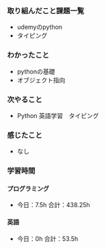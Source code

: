 ### 取り組んだこと課題一覧
- udemyのpython
- タイピング
### わかったこと
- pythonの基礎
- オブジェクト指向
### 次やること
- Python  英語学習　タイピング
### 感じたこと
- なし
### 学習時間
#### プログラミング
- 今日：7.5h 合計：438.25h
#### 英語
- 今日：0h 合計：53.5h